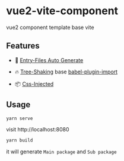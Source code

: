 # vue2-vite-component

vue2 component template base vite

## Features

- :tea: [Entry-Files Auto Generate](./build/gen-entry)

- :fire: [Tree-Shaking](./build) base [babel-plugin-import](https://github.com/umijs/babel-plugin-import)

- :package: [Css-Injected](https://github.com/Marco-Prontera/vite-plugin-css-injected-by-js)

## Usage

```bash
yarn serve
```

visit http://localhost:8080

```bash
yarn build
```

it will generate `Main package` and `Sub package`
